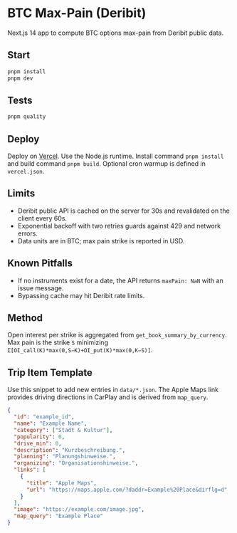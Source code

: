 # BTC Max-Pain (Deribit)

Next.js 14 app to compute BTC options max-pain from Deribit public data.

## Start

```bash
pnpm install
pnpm dev
```

## Tests

```bash
pnpm quality
```

## Deploy

Deploy on [Vercel](https://vercel.com). Use the Node.js runtime. Install command `pnpm install` and build command `pnpm build`. Optional cron warmup is defined in `vercel.json`.

## Limits

- Deribit public API is cached on the server for 30s and revalidated on the client every 60s.
- Exponential backoff with two retries guards against 429 and network errors.
- Data units are in BTC; max pain strike is reported in USD.

## Known Pitfalls

- If no instruments exist for a date, the API returns `maxPain: NaN` with an issue message.
- Bypassing cache may hit Deribit rate limits.

## Method

Open interest per strike is aggregated from `get_book_summary_by_currency`. Max pain is the strike `S` minimizing
`Σ[OI_call(K)*max(0,S−K)+OI_put(K)*max(0,K−S)]`.

## Trip Item Template

Use this snippet to add new entries in `data/*.json`. The Apple Maps link
provides driving directions in CarPlay and is derived from `map_query`.

```json
{
  "id": "example_id",
  "name": "Example Name",
  "category": ["Stadt & Kultur"],
  "popularity": 0,
  "drive_min": 0,
  "description": "Kurzbeschreibung.",
  "planning": "Planungshinweise.",
  "organizing": "Organisationshinweise.",
  "links": [
    {
      "title": "Apple Maps",
      "url": "https://maps.apple.com/?daddr=Example%20Place&dirflg=d"
    }
  ],
  "image": "https://example.com/image.jpg",
  "map_query": "Example Place"
}
```
